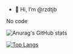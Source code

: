 - 👋 Hi, I’m @rzdtjb

No code 

![Anurag's GitHub stats](https://github-readme-stats.vercel.app/api?username=rzdtjb&show_icons=true)

[![Top Langs](https://github-readme-stats.vercel.app/api/top-langs/?username=rzdtjb&layout=compact)](https://github.com/anuraghazra/github-readme-stats)

<!---
rzdtjb/rzdtjb is a ✨ special ✨ repository because its `README.md` (this file) appears on your GitHub profile.
You can click the Preview link to take a look at your changes.
--->
